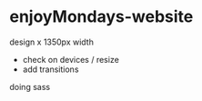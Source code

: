 # enjoyMondays-website

design x 1350px width

* check on devices / resize
* add transitions

doing sass












